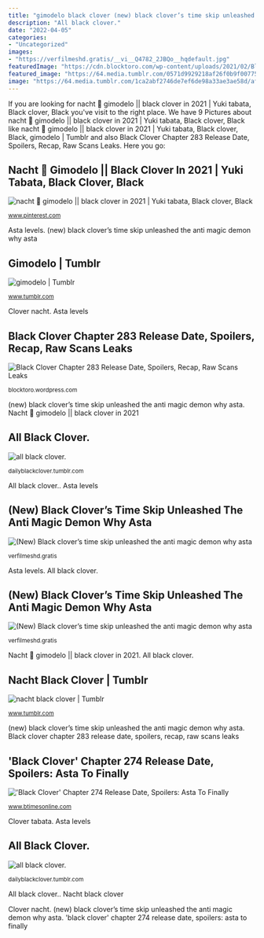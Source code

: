 ```yaml
---
title: "gimodelo black clover (new) black clover’s time skip unleashed the anti magic demon why asta"
description: "All black clover."
date: "2022-04-05"
categories:
- "Uncategorized"
images:
- "https://verfilmeshd.gratis/__vi__Q4782_2JBQo__hqdefault.jpg"
featuredImage: "https://cdn.blocktoro.com/wp-content/uploads/2021/02/Black-Clover-Chapter-283-Release-Date-Raw-Scans-and-Read-Online.jpg"
featured_image: "https://64.media.tumblr.com/0571d9929218af26f0b9f0077515f198/3426c1a2be28d1f5-5a/s1280x1920/846f0945cce2e3244a1b819df967418882b17141.jpg"
image: "https://64.media.tumblr.com/1ca2abf2746de7ef6de98a33ae3ae58d/afd0e706670a9610-ce/s500x750/72379ca5b8ac626cf1706b42fbaa678efa27780b.gifv"
---
```


If you are looking for nacht 🤗 gimodelo || black clover in 2021 | Yuki tabata, Black clover, Black you've visit to the right place. We have 9 Pictures about nacht 🤗 gimodelo || black clover in 2021 | Yuki tabata, Black clover, Black like nacht 🤗 gimodelo || black clover in 2021 | Yuki tabata, Black clover, Black, gimodelo | Tumblr and also Black Clover Chapter 283 Release Date, Spoilers, Recap, Raw Scans Leaks. Here you go:

## Nacht 🤗 Gimodelo || Black Clover In 2021 | Yuki Tabata, Black Clover, Black

![nacht 🤗 gimodelo || black clover in 2021 | Yuki tabata, Black clover, Black](https://i.pinimg.com/originals/5f/0a/dd/5f0add227afcfbcf1d760b27665ccf37.jpg "(new) black clover’s time skip unleashed the anti magic demon why asta")

<small>www.pinterest.com</small>

Asta levels. (new) black clover’s time skip unleashed the anti magic demon why asta

## Gimodelo | Tumblr

![gimodelo | Tumblr](https://64.media.tumblr.com/12431c33eae90e57201ef973f3d42f10/963ac4ce5fff9efa-02/s1280x1920/9a8dc2358f924d11d0f386ad1b6d69a4de38c7ef.png "&#039;black clover&#039; chapter 274 release date, spoilers: asta to finally")

<small>www.tumblr.com</small>

Clover nacht. Asta levels

## Black Clover Chapter 283 Release Date, Spoilers, Recap, Raw Scans Leaks

![Black Clover Chapter 283 Release Date, Spoilers, Recap, Raw Scans Leaks](https://cdn.blocktoro.com/wp-content/uploads/2021/02/Black-Clover-Chapter-283-Release-Date-Raw-Scans-and-Read-Online.jpg "Black clover chapter 283 release date, spoilers, recap, raw scans leaks")

<small>blocktoro.wordpress.com</small>

(new) black clover’s time skip unleashed the anti magic demon why asta. Nacht 🤗 gimodelo || black clover in 2021

## All Black Clover.

![all black clover.](https://64.media.tumblr.com/1ca2abf2746de7ef6de98a33ae3ae58d/afd0e706670a9610-ce/s500x750/72379ca5b8ac626cf1706b42fbaa678efa27780b.gifv "&#039;black clover&#039; chapter 274 release date, spoilers: asta to finally")

<small>dailyblackclover.tumblr.com</small>

All black clover.. Asta levels

## (New) Black Clover’s Time Skip Unleashed The Anti Magic Demon Why Asta

![(New) Black clover’s time skip unleashed the anti magic demon why asta](https://verfilmeshd.gratis/__vi__eiV3S0tw_e0__hqdefault.jpg "(new) black clover’s time skip unleashed the anti magic demon why asta")

<small>verfilmeshd.gratis</small>

Asta levels. All black clover.

## (New) Black Clover’s Time Skip Unleashed The Anti Magic Demon Why Asta

![(New) Black clover’s time skip unleashed the anti magic demon why asta](https://verfilmeshd.gratis/__vi__Q4782_2JBQo__hqdefault.jpg "Nacht black clover")

<small>verfilmeshd.gratis</small>

Nacht 🤗 gimodelo || black clover in 2021. All black clover.

## Nacht Black Clover | Tumblr

![nacht black clover | Tumblr](https://64.media.tumblr.com/2467a5bc6728ccde30f0b78e1435487b/49ec89c8765df59b-03/s640x960/5f7bef956f929293f13465c8fc68bffa971115aa.png "Asta levels")

<small>www.tumblr.com</small>

(new) black clover’s time skip unleashed the anti magic demon why asta. Black clover chapter 283 release date, spoilers, recap, raw scans leaks

## &#039;Black Clover&#039; Chapter 274 Release Date, Spoilers: Asta To Finally

![&#039;Black Clover&#039; Chapter 274 Release Date, Spoilers: Asta To Finally](https://datacdn.btimesonline.com/data/images/full/117777/black-clover-chapter-274.jpg "All black clover.")

<small>www.btimesonline.com</small>

Clover tabata. Asta levels

## All Black Clover.

![all black clover.](https://64.media.tumblr.com/0571d9929218af26f0b9f0077515f198/3426c1a2be28d1f5-5a/s1280x1920/846f0945cce2e3244a1b819df967418882b17141.jpg "Nacht 🤗 gimodelo || black clover in 2021")

<small>dailyblackclover.tumblr.com</small>

All black clover.. Nacht black clover

Clover nacht. (new) black clover’s time skip unleashed the anti magic demon why asta. &#039;black clover&#039; chapter 274 release date, spoilers: asta to finally
